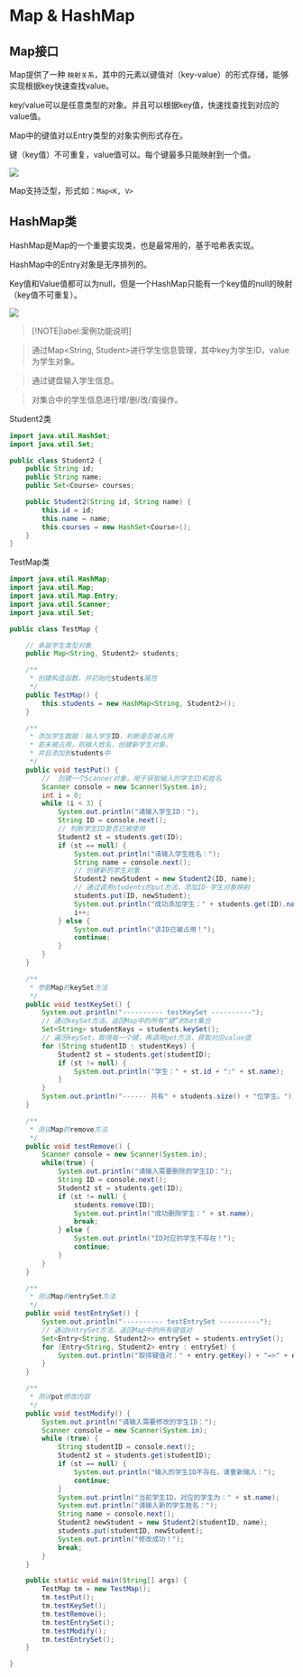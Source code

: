 # Map & HashMap

## Map接口

Map提供了一种 `映射关系`，其中的元素以键值对（key-value）的形式存储，能够实现根据key快速查找value。

key/value可以是任意类型的对象。并且可以根据key值，快速找查找到对应的value值。

Map中的键值对以Entry类型的对象实例形式存在。

键（key值）不可重复，value值可以。每个键最多只能映射到一个值。

![](img/set-example.jpg)

Map支持泛型，形式如：`Map<K, V>`

## HashMap类

HashMap是Map的一个重要实现类，也是最常用的，基于哈希表实现。

HashMap中的Entry对象是无序排列的。

Key值和Value值都可以为null，但是一个HashMap只能有一个key值的null的映射（key值不可重复）。

![](img/hash-map-methods.png)

> [!NOTE|label:案例功能说明]

> 通过Map<String, Student>进行学生信息管理，其中key为学生ID，value为学生对象。

> 通过键盘输入学生信息。

> 对集合中的学生信息进行增/删/改/查操作。

Student2类

```java
import java.util.HashSet;
import java.util.Set;

public class Student2 {
	public String id;
	public String name;
	public Set<Course> courses;

	public Student2(String id, String name) {
		this.id = id;
		this.name = name;
		this.courses = new HashSet<Course>();
	}
}
```

TestMap类

```java
import java.util.HashMap;
import java.util.Map;
import java.util.Map.Entry;
import java.util.Scanner;
import java.util.Set;

public class TestMap {

	// 承装学生类型对象
	public Map<String, Student2> students;

	/**
	 * 创建构造函数，并初始化students属性
	 */
	public TestMap() {
		this.students = new HashMap<String, Student2>();
	}

	/**
	 * 添加学生数据：输入学生ID，判断是否被占用
	 * 若未被占用，则输入姓名，创建新学生对象，
	 * 并且添加到students中
	 */
	public void testPut() {
		//  创建一个Scanner对象，用于获取输入的学生ID和姓名
		Scanner console = new Scanner(System.in);
		int i = 0;
		while (i < 3) {
			System.out.println("请输入学生ID：");
			String ID = console.next();
			// 判断学生ID是否已被使用
			Student2 st = students.get(ID);
			if (st == null) {
				System.out.println("请输入学生姓名：");
				String name = console.next();
				// 创建新的学生对象
				Student2 newStudent = new Student2(ID, name);
				// 通过调用students的put方法，添加ID-学生对象映射
				students.put(ID, newStudent);
				System.out.println("成功添加学生：" + students.get(ID).name);
				i++;
			} else {
				System.out.println("该ID已被占用！");
				continue;
			}
		}
	}

	/**
	 * 参数Map的keySet方法
	 */
	public void testKeySet() {
		System.out.println("---------- testKeySet ----------");
		// 通过keySet方法，返回Map中的所有“键”的Set集合
		Set<String> studentKeys = students.keySet();
		// 遍历keySet，取得每一个键，再调用get方法，获取对应value值
		for (String studentID : studentKeys) {
			Student2 st = students.get(studentID);
			if (st != null) {
				System.out.println("学生：" + st.id + ":" + st.name);
			}
		}
		System.out.println("------ 共有" + students.size() + "位学生。");
	}

	/**
	 * 测试Map的remove方法
	 */
	public void testRemove() {
		Scanner console = new Scanner(System.in);
		while(true) {
			System.out.println("请输入需要删除的学生ID：");
			String ID = console.next();
			Student2 st = students.get(ID);
			if (st != null) {
				students.remove(ID);
				System.out.println("成功删除学生：" + st.name);
				break;
			} else {
				System.out.println("ID对应的学生不存在！");
				continue;
			}
		}
	}

	/**
	 * 测试Map的entrySet方法
	 */
	public void testEntrySet() {
		System.out.println("---------- testEntrySet ----------");
		// 通过entrySet方法，返回Map中的所有键值对
		Set<Entry<String, Student2>> entrySet = students.entrySet();
		for (Entry<String, Student2> entry : entrySet) {
			System.out.println("取得键值对：" + entry.getKey() + "=>" + entry.getValue().name);
		}
	}

	/**
	 * 测试put修改内容
	 */
	public void testModify() {
		System.out.println("请输入需要修改的学生ID：");
		Scanner console = new Scanner(System.in);
		while (true) {
			String studentID = console.next();
			Student2 st = students.get(studentID);
			if (st == null) {
				System.out.println("输入的学生ID不存在，请重新输入：");
				continue;
			}
			System.out.println("当前学生ID，对应的学生为：" + st.name);
			System.out.println("请输入新的学生姓名：");
			String name = console.next();
			Student2 newStudent = new Student2(studentID, name);
			students.put(studentID, newStudent);
			System.out.println("修改成功！");
			break;
		}
	}

	public static void main(String[] args) {
		TestMap tm = new TestMap();
		tm.testPut();
		tm.testKeySet();
		tm.testRemove();
		tm.testEntrySet();
		tm.testModify();
		tm.testEntrySet();
	}

}
```



